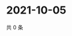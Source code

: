 # 2021-10-05

共 0 条

<!-- BEGIN WEIBO -->
<!-- 最后更新时间 Tue Oct 05 2021 05:11:44 GMT+0800 (China Standard Time) -->

<!-- END WEIBO -->
